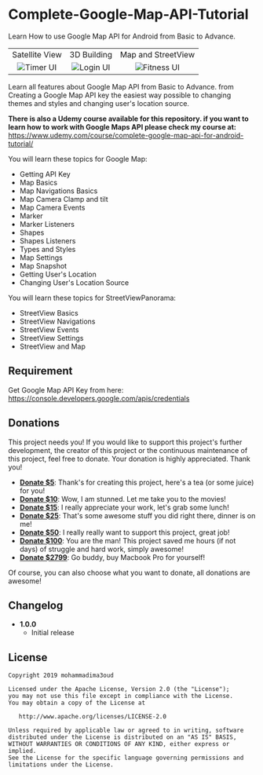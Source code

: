 # Complete-Google-Map-API-Tutorial
Learn How to use Google Map API for Android from Basic to Advance.

<table>
	<tbody>
		<tr>
			<td align="center">Satellite View</td>
			<td align="center">3D Building</td>
            <td align="center">Map and StreetView</td>
		</tr>
		<tr>
			<td align="center">
				<img src="Images/Satellite View.png" alt="Timer UI"/>
			</td>
			<td align="center">
				<img src="Images/3D Building.png" alt="Login UI"/>
			</td>
			<td align="center">
				<img src="Images/Map and StreetView.png" alt="Fitness UI"/>
			</td>
		</tr>
	</tbody>
</table>

Learn all features about Google Map API from Basic to Advance. from Creating a Google Map API key the easiest way possible to changing themes and styles and changing user's location source.

<b>There is also a Udemy course available for this repository. 
if you want to learn how to work with Google Maps API please check my course at: </b>
https://www.udemy.com/course/complete-google-map-api-for-android-tutorial/

You will learn these topics for Google Map:
* Getting API Key
* Map Basics
* Map Navigations Basics
* Map Camera Clamp and tilt
* Map Camera Events
* Marker
* Marker Listeners
* Shapes
* Shapes Listeners
* Types and Styles
* Map Settings
* Map Snapshot
* Getting User's Location
* Changing User's Location Source

You will learn these topics for StreetViewPanorama:
* StreetView Basics
* StreetView Navigations
* StreetView Events
* StreetView Settings
* StreetView and Map


## Requirement
Get Google Map API Key from here: https://console.developers.google.com/apis/credentials

## Donations
This project needs you! If you would like to support this project's further development, the creator of this project or the continuous maintenance of this project, feel free to donate. Your donation is highly appreciated. Thank you!


* **[Donate $5](https://www.paypal.me/mohammadima3oud/5)**: Thank's for creating this project, here's a tea (or some juice) for you!
* **[Donate $10](https://www.paypal.me/mohammadima3oud/10)**: Wow, I am stunned. Let me take you to the movies!
* **[Donate $15](https://www.paypal.me/mohammadima3oud/15)**: I really appreciate your work, let's grab some lunch!
* **[Donate $25](https://www.paypal.me/mohammadima3oud/25)**: That's some awesome stuff you did right there, dinner is on me!
* **[Donate $50](https://www.paypal.me/mohammadima3oud/50)**: I really really want to support this project, great job!
* **[Donate $100](https://www.paypal.me/mohammadima3oud/100)**: You are the man! This project saved me hours (if not days) of struggle and hard work, simply awesome!
* **[Donate $2799](https://www.paypal.me/mohammadima3oud/2799)**: Go buddy, buy Macbook Pro for yourself!

Of course, you can also choose what you want to donate, all donations are awesome!


## Changelog
* **1.0.0**
    * Initial release


## License

    Copyright 2019 mohammadima3oud

    Licensed under the Apache License, Version 2.0 (the "License");
    you may not use this file except in compliance with the License.
    You may obtain a copy of the License at

       http://www.apache.org/licenses/LICENSE-2.0

    Unless required by applicable law or agreed to in writing, software
    distributed under the License is distributed on an "AS IS" BASIS,
    WITHOUT WARRANTIES OR CONDITIONS OF ANY KIND, either express or implied.
    See the License for the specific language governing permissions and
    limitations under the License.

